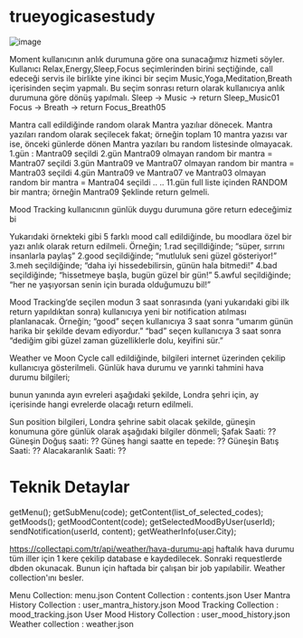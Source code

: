 # trueyogicasestudy

 ![image](https://user-images.githubusercontent.com/10465339/125210060-e7b7dd80-e2a5-11eb-867d-dda9d26d8c71.png)

Moment kullanıcının anlık durumuna göre ona sunacağımız hizmeti söyler. 
Kullanıcı Relax,Energy,Sleep,Focus seçimlerinden birini seçtiğinde, call edeceği servis ile birlikte yine ikinci bir seçim Music,Yoga,Meditation,Breath içerisinden seçim yapmalı. Bu seçim sonrası return olarak kullanıcıya anlık durumuna göre dönüş yapılmalı.
Sleep -> Music -> return Sleep_Music01 
Focus -> Breath -> return Focus_Breath05



Mantra call edildiğinde random olarak Mantra yazılıar dönecek. Mantra yazıları random olarak seçilecek fakat; örneğin toplam 10 mantra yazısı var ise, önceki günlerde dönen Mantra yazıları bu random listesinde olmayacak.
1.gün : Mantra09 seçildi
2.gün Mantra09 olmayan random bir mantra = Mantra07 seçildi
3.gün Mantra09 ve Mantra07 olmayan random bir mantra = Mantra03 seçildi
4.gün Mantra09 ve Mantra07 ve Mantra03 olmayan random bir mantra = Mantra04 seçildi
..
..
11.gün full liste içinden RANDOM bir mantra; örneğin Mantra09
Şeklinde return gelmeli.



Mood Tracking kullanıcının günlük duygu durumuna göre return edeceğimiz bi
 
Yukarıdaki örnekteki gibi 5 farklı mood call edildiğinde, bu moodlara özel bir yazı anlık olarak return edilmeli.
Örneğin;
1.rad seçilldiğinde; “süper, sırrını insanlarla paylaş”
2.good seçildiğinde; “mutluluk seni güzel gösteriyor!”
3.meh seçildiğinde; “daha iyi hissedebilirsin, günün hala bitmedi!”
4.bad seçildiğinde; “hissetmeye başla, bugün güzel bir gün!”
5.awful seçildiğinde; “her ne yaşıyorsan senin için burada olduğumuzu bil!”

Mood Tracking’de seçilen modun 3 saat sonrasında (yani yukarıdaki gibi ilk return yapıldıktan sonra) kullanıcıya yeni bir notification atılması planlanacak. 
Örneğin;
“good” seçen kullanıcıya 3 saat sonra “umarım günün harika bir şekilde devam ediyordur.”
“bad” seçen kullanıcıya 3 saat sonra “dediğim gibi güzel zaman güzelliklerle dolu, keyifini sür.”


Weather ve Moon Cycle call edildiğinde, bilgileri internet üzerinden çekilip kullanıcıya gösterilmeli. Günlük hava durumu ve yarınki tahmini hava durumu bilgileri;
 
bunun yanında ayın evreleri aşağıdaki şekilde, Londra şehri için, ay içerisinde hangi evrelerde olacağı return edilmeli.
 

Sun position bilgileri, Londra şehrine sabit olacak şekilde, güneşin konumuna göre günlük olarak aşağıdaki bilgiler dönmeli;
Şafak Saati: ??
Güneşin Doğuş saati: ??
Güneş hangi saatte en tepede: ??
Güneşin Batış Saati: ??
Alacakaranlık Saati: ??





# Teknik Detaylar
getMenu();
getSubMenu(code);
getContent(list_of_selected_codes);
getMoods();
getMoodContent(code);
getSelectedMoodByUser(userId);
sendNotification(userId, content);
getWeatherInfo(user.City);

https://collectapi.com/tr/api/weather/hava-durumu-api haftalık hava durumu tüm iller için 1 kere çekilip database e kaydedilecek. Sonraki requestlerde dbden okunacak. Bunun için haftada bir çalışan bir job yapılabilir.  Weather collection'ını besler.

Menu Collection: menu.json
Content Collection : contents.json
User Mantra History Collection : user_mantra_history.json
Mood Tracking Collection : mood_tracking.json
User Mood History Collection :  user_mood_history.json
Weather collection : weather.json
